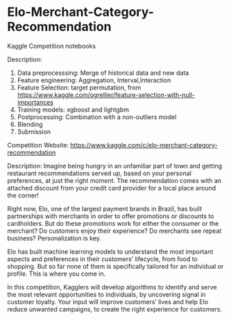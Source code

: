 # Elo-Merchant-Category-Recommendation

Kaggle Competition notebooks

Description:

1. Data preprocesssing: Merge of historical data and new data
2. Feature engineering: Aggregation, Interval,Interaction
3. Feature Selection: target permutation, from https://www.kaggle.com/ogrellier/feature-selection-with-null-importances
4. Training models: xgboost and lightgbm 
5. Postprocessing: Combination with a non-outliers model 
6. Blending
7. Submission

Competition Website: https://www.kaggle.com/c/elo-merchant-category-recommendation
 
Description: Imagine being hungry in an unfamiliar part of town and getting restaurant recommendations served up, based on your personal preferences, at just the right moment. The recommendation comes with an attached discount from your credit card provider for a local place around the corner!

Right now, Elo, one of the largest payment brands in Brazil, has built partnerships with merchants in order to offer promotions or discounts to cardholders. But do these promotions work for either the consumer or the merchant? Do customers enjoy their experience? Do merchants see repeat business? Personalization is key.

Elo has built machine learning models to understand the most important aspects and preferences in their customers’ lifecycle, from food to shopping. But so far none of them is specifically tailored for an individual or profile. This is where you come in.

In this competition, Kagglers will develop algorithms to identify and serve the most relevant opportunities to individuals, by uncovering signal in customer loyalty. Your input will improve customers’ lives and help Elo reduce unwanted campaigns, to create the right experience for customers.
